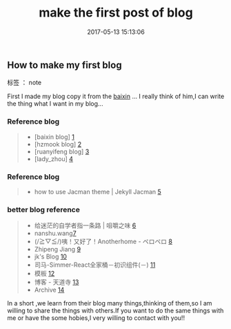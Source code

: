 ﻿---
layout: post
title: "make the first post of blog"
date: 2017-05-13 15:13:06 
description: "How to make my first blog"
tag: note
---

## How to make my first blog
标签 ： note


First I made my blog copy it from the [baixin](http://baixin.io) ... I really think of him,I can write the thing what I want in my blog...

### Reference blog
> * [baixin blog] [1]
> * [hzmook blog] [2]
> * [ruanyifeng blog] [3]
> * [lady_zhou] [4]

### Reference blog
> * how to use Jacman theme | Jekyll Jacman [5]

### better blog reference
> * 给迷茫的自学者指一条路 | 咀嚼之味 [6]
> * nanshu.wang[7]
> * (/≧▽≦/)咦！又好了！Anotherhome - ペロペロ [8]
> * Zhipeng Jiang [9]
> * jk's Blog [10]
> * 司马-Simmer-React全家桶－初识组件(－) [11]
> * 模板 [12]
> * 博客 - 天道寺 [13]
> * Archive [14]

In a short ,we learn from their blog many things,thinking of them,so I am willing to share the things with others.If you want to do the same things with me or have the some hobies,I very willing to contact with you!!

[1]: http://baixin.io/2016/10/jekyll_tutorials1/
[2]: http://hzmook.github.io/blog.html
[3]: http://www.ruanyifeng.com/blog/2012/08/blogging_with_jekyll.html
[4]: http://blog.csdn.net/lady_zhou/article/details/52041098
[5]: http://blog.csdn.net/lady_zhou/article/details/52041098
[6]: http://jerryzou.com/posts/method-of-self-learning/
[7]: http://nanshu.wang/about/
[8]: https://www.anotherhome.net/
[9]: http://zpjiang.me/
[10]: http://blog.zhangjikai.com/
[11]: http://www.hisimmer.com/2017/01/08/javascript/react/react-family-one/
[12]: https://gaohaoyang.github.io/about/
[13]: http://blog.zhaoyuxiang.cn/
[14]: http://blog.evercoding.net/archive





